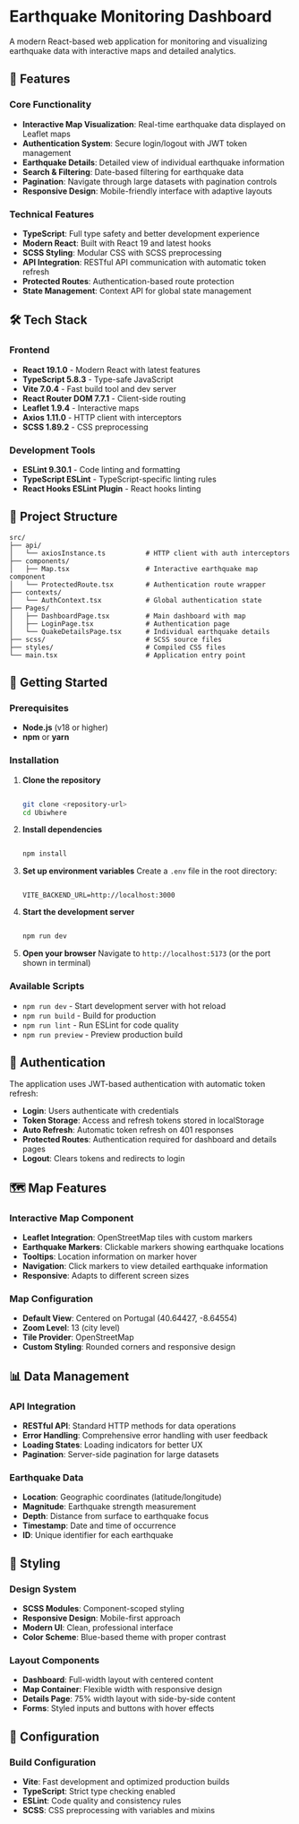 # Earthquake Monitoring Dashboard

A modern React-based web application for monitoring and visualizing earthquake data with interactive maps and detailed analytics.

## 🚀 Features

### Core Functionality

- **Interactive Map Visualization**: Real-time earthquake data displayed on Leaflet maps
- **Authentication System**: Secure login/logout with JWT token management
- **Earthquake Details**: Detailed view of individual earthquake information
- **Search & Filtering**: Date-based filtering for earthquake data
- **Pagination**: Navigate through large datasets with pagination controls
- **Responsive Design**: Mobile-friendly interface with adaptive layouts

### Technical Features

- **TypeScript**: Full type safety and better development experience
- **Modern React**: Built with React 19 and latest hooks
- **SCSS Styling**: Modular CSS with SCSS preprocessing
- **API Integration**: RESTful API communication with automatic token refresh
- **Protected Routes**: Authentication-based route protection
- **State Management**: Context API for global state management

## 🛠️ Tech Stack

### Frontend

- **React 19.1.0** - Modern React with latest features
- **TypeScript 5.8.3** - Type-safe JavaScript
- **Vite 7.0.4** - Fast build tool and dev server
- **React Router DOM 7.7.1** - Client-side routing
- **Leaflet 1.9.4** - Interactive maps
- **Axios 1.11.0** - HTTP client with interceptors
- **SCSS 1.89.2** - CSS preprocessing

### Development Tools

- **ESLint 9.30.1** - Code linting and formatting
- **TypeScript ESLint** - TypeScript-specific linting rules
- **React Hooks ESLint Plugin** - React hooks linting

## 📁 Project Structure

```
src/
├── api/
│   └── axiosInstance.ts          # HTTP client with auth interceptors
├── components/
│   ├── Map.tsx                   # Interactive earthquake map component
│   └── ProtectedRoute.tsx        # Authentication route wrapper
├── contexts/
│   └── AuthContext.tsx           # Global authentication state
├── Pages/
│   ├── DashboardPage.tsx         # Main dashboard with map
│   ├── LoginPage.tsx             # Authentication page
│   └── QuakeDetailsPage.tsx      # Individual earthquake details
├── scss/                         # SCSS source files
├── styles/                       # Compiled CSS files
└── main.tsx                      # Application entry point
```

## 🚀 Getting Started

### Prerequisites

- **Node.js** (v18 or higher)
- **npm** or **yarn**

### Installation

1. **Clone the repository**

   ```bash

   git clone <repository-url>
   cd Ubiwhere
   ```

2. **Install dependencies**

   ```bash

   npm install
   ```

3. **Set up environment variables**
   Create a `.env` file in the root directory:

   ```env

   VITE_BACKEND_URL=http://localhost:3000
   ```

4. **Start the development server**

   ```bash

   npm run dev
   ```

5. **Open your browser**
   Navigate to `http://localhost:5173` (or the port shown in terminal)

### Available Scripts

- `npm run dev` - Start development server with hot reload
- `npm run build` - Build for production
- `npm run lint` - Run ESLint for code quality
- `npm run preview` - Preview production build

## 🔐 Authentication

The application uses JWT-based authentication with automatic token refresh:

- **Login**: Users authenticate with credentials
- **Token Storage**: Access and refresh tokens stored in localStorage
- **Auto Refresh**: Automatic token refresh on 401 responses
- **Protected Routes**: Authentication required for dashboard and details pages
- **Logout**: Clears tokens and redirects to login

## 🗺️ Map Features

### Interactive Map Component

- **Leaflet Integration**: OpenStreetMap tiles with custom markers
- **Earthquake Markers**: Clickable markers showing earthquake locations
- **Tooltips**: Location information on marker hover
- **Navigation**: Click markers to view detailed earthquake information
- **Responsive**: Adapts to different screen sizes

### Map Configuration

- **Default View**: Centered on Portugal (40.64427, -8.64554)
- **Zoom Level**: 13 (city level)
- **Tile Provider**: OpenStreetMap
- **Custom Styling**: Rounded corners and responsive design

## 📊 Data Management

### API Integration

- **RESTful API**: Standard HTTP methods for data operations
- **Error Handling**: Comprehensive error handling with user feedback
- **Loading States**: Loading indicators for better UX
- **Pagination**: Server-side pagination for large datasets

### Earthquake Data

- **Location**: Geographic coordinates (latitude/longitude)
- **Magnitude**: Earthquake strength measurement
- **Depth**: Distance from surface to earthquake focus
- **Timestamp**: Date and time of occurrence
- **ID**: Unique identifier for each earthquake

## 🎨 Styling

### Design System

- **SCSS Modules**: Component-scoped styling
- **Responsive Design**: Mobile-first approach
- **Modern UI**: Clean, professional interface
- **Color Scheme**: Blue-based theme with proper contrast

### Layout Components

- **Dashboard**: Full-width layout with centered content
- **Map Container**: Flexible width with responsive design
- **Details Page**: 75% width layout with side-by-side content
- **Forms**: Styled inputs and buttons with hover effects

## 🔧 Configuration

### Build Configuration  

- **Vite**: Fast development and optimized production builds
- **TypeScript**: Strict type checking enabled
- **ESLint**: Code quality and consistency rules
- **SCSS**: CSS preprocessing with variables and mixins
